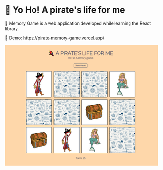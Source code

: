 # 🦜 Yo Ho! A pirate's life for me

🧭 Memory Game is a web application developed while learning the React library.

📌 Demo: https://pirate-memory-game.vercel.app/

<img src="public/screenshot.png" />